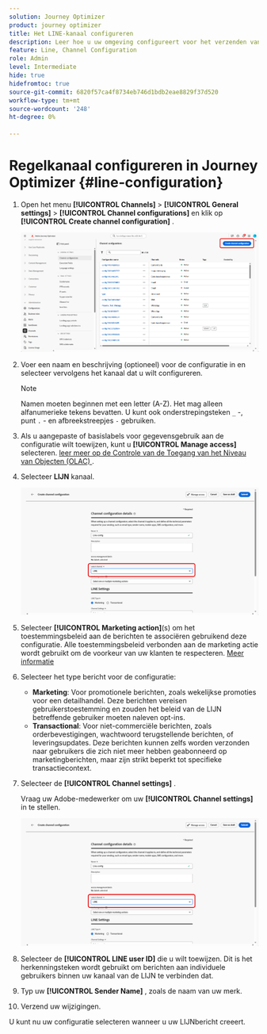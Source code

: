 ```yaml
---
solution: Journey Optimizer
product: journey optimizer
title: Het LINE-kanaal configureren
description: Leer hoe u uw omgeving configureert voor het verzenden van LINE-berichten met Journey Optimizer
feature: Line, Channel Configuration
role: Admin
level: Intermediate
hide: true
hidefromtoc: true
source-git-commit: 6820f57ca4f8734eb746d1bdb2eae8829f37d520
workflow-type: tm+mt
source-wordcount: '248'
ht-degree: 0%

---
```


# Regelkanaal configureren in Journey Optimizer {#line-configuration}

1. Open het menu **[!UICONTROL Channels]** > **[!UICONTROL General settings]** > **[!UICONTROL Channel configurations]** en klik op **[!UICONTROL Create channel configuration]** .

   ![](assets/line-config-1.png)

1. Voer een naam en beschrijving (optioneel) voor de configuratie in en selecteer vervolgens het kanaal dat u wilt configureren.

   >[!NOTE]
   >
   > Namen moeten beginnen met een letter (A-Z). Het mag alleen alfanumerieke tekens bevatten. U kunt ook onderstrepingsteken `_` -, punt `.` - en afbreekstreepjes `-` gebruiken.

1. Als u aangepaste of basislabels voor gegevensgebruik aan de configuratie wilt toewijzen, kunt u **[!UICONTROL Manage access]** selecteren. [ leer meer op de Controle van de Toegang van het Niveau van Objecten (OLAC) ](../administration/object-based-access.md).

1. Selecteer **LIJN** kanaal.

   ![](assets/line-config-2.png)

1. Selecteer **[!UICONTROL Marketing action]**(s) om het toestemmingsbeleid aan de berichten te associëren gebruikend deze configuratie. Alle toestemmingsbeleid verbonden aan de marketing actie wordt gebruikt om de voorkeur van uw klanten te respecteren. [Meer informatie](../action/consent.md#surface-marketing-actions)

1. Selecteer het type bericht voor de configuratie:

   * **Marketing**: Voor promotionele berichten, zoals wekelijkse promoties voor een detailhandel. Deze berichten vereisen gebruikerstoestemming en zouden het beleid van de LIJN betreffende gebruiker moeten naleven opt-ins.
   * **Transactional**: Voor niet-commerciële berichten, zoals orderbevestigingen, wachtwoord terugstellende berichten, of leveringsupdates. Deze berichten kunnen zelfs worden verzonden naar gebruikers die zich niet meer hebben geabonneerd op marketingberichten, maar zijn strikt beperkt tot specifieke transactiecontext.

1. Selecteer de **[!UICONTROL Channel settings]** .

   Vraag uw Adobe-medewerker om uw **[!UICONTROL Channel settings]** in te stellen.

   ![](assets/line-config-2.png)

1. Selecteer de **[!UICONTROL LINE user ID]** die u wilt toewijzen. Dit is het herkenningsteken wordt gebruikt om berichten aan individuele gebruikers binnen uw kanaal van de LIJN te verbinden dat.

1. Typ uw **[!UICONTROL Sender Name]** , zoals de naam van uw merk.

1. Verzend uw wijzigingen.

U kunt nu uw configuratie selecteren wanneer u uw LIJNbericht creeert.
